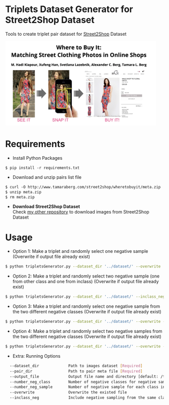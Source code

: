 # Triplets Dataset Generator for Street2Shop Dataset

Tools to create triplet pair dataset for [Street2Shop](http://www.tamaraberg.com/street2shop/) Dataset

<img src="/assets/street2shop.jpg" width="480">

# Requirements

* Install Python Packages
```
$ pip install -r requirements.txt
```

* Download and unzip pairs list file
```
$ curl -O http://www.tamaraberg.com/street2shop/wheretobuyit/meta.zip
$ unzip meta.zip
$ rm meta.zip
```

* **Download Street2Shop Dataset** <br/>
Check [my other repository](https://github.com/fadhilmch/street2shop-download) to download images from Street2Shop Dataset

# Usage


* Option 1: Make a triplet and randomly select one negative sample (Overwrite if output file already exist)

```sh
$ python tripletsGenerator.py --dataset_dir '../dataset/' --overwrite
```

* Option 2: Make a triplet and randomly select two negative sample (one from other class and one from inclass) (Overwrite if output file already exist)

```sh
$ python tripletsGenerator.py --dataset_dir '../dataset/' --inclass_neg --overwrite
```

* Option 3: Make a triplet and randomly select one negative sample from the two different negative classes (Overwrite if output file already exist)

```sh
$ python tripletsGenerator.py --dataset_dir '../dataset/' --overwrite --number_neg_class 2 
```

* Option 4: Make a triplet and randomly select two negative samples from the two different negative classes (Overwrite if output file already exist)

```sh
$ python tripletsGenerator.py --dataset_dir '../dataset/' --overwrite --number_neg_class 2 --number_neg_sample 2
```

* Extra: Running Options
```sh
  --dataset_dir             Path to images dataset [Required]
  --pair_dir                Path to pair meta file [Required]
  --output_file             Output file name and directory [default: /triplet_pairs.txt]
  --number_neg_class        Number of negative classes for negative sampling [default: 1]
  --number_neg_sample       Number of negative sample for each class in negative sampling [default:1]
  --overwrite               Overwrite the existed file
  --inclass_neg             Include negative sampling from the same class
```
